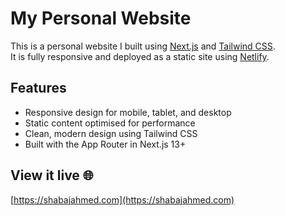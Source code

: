 # My Personal Website

This is a personal website I built using [Next.js](https://nextjs.org/) and [Tailwind CSS](https://tailwindcss.com/).  
It is fully responsive and deployed as a static site using [Netlify](https://netlify.com/).

## Features
- Responsive design for mobile, tablet, and desktop
- Static content optimised for performance
- Clean, modern design using Tailwind CSS
- Built with the App Router in Next.js 13+

## View it live 🌐
[https://shabajahmed.com](https://shabajahmed.com)